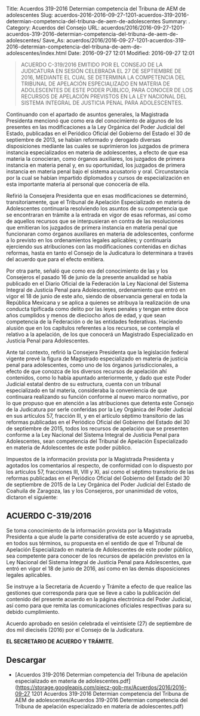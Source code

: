 Title: Acuerdos 319-2016 Determian competencia del Tribuna de AEM de adolescentes
Slug: acuerdos-2016-2016-09-27-1201-acuerdos-319-2016-determian-competencia-del-tribuna-de-aem-de-adolescentes
Summary: .
Category: Acuerdos del Consejo
URL: acuerdos/2016/2016-09-27-1201-acuerdos-319-2016-determian-competencia-del-tribuna-de-aem-de-adolescentes/
Save_As: acuerdos/2016/2016-09-27-1201-acuerdos-319-2016-determian-competencia-del-tribuna-de-aem-de-adolescentes/index.html
Date: 2016-09-27 12:01
Modified: 2016-09-27 12:01


> ACUERDO C-319/2016 EMITIDO POR EL CONSEJO DE LA JUDICATURA EN SESIÓN CELEBRADA EL 27 DE SEPTIEMBRE DE 2016, MEDIANTE EL CUAL SE DETERMINA LA COMPETENCIA DEL TRIBUNAL DE APELACIÓN ESPECIALIZADO EN MATERIA DE ADOLESCENTES DE ESTE PODER PÚBLICO, PARA CONOCER DE LOS RECURSOS DE APELACIÓN PREVISTOS EN LA LEY NACIONAL DEL SISTEMA INTEGRAL DE JUSTICIA PENAL PARA ADOLESCENTES.

Continuando con el apartado de asuntos generales, la Magistrada Presidenta mencionó que como era del conocimiento de algunos de los presentes en las modificaciones a la Ley Orgánica del Poder Judicial del Estado, publicadas en el Periódico Oficial del Gobierno del Estado el 30 de septiembre de 2013, se habían reformado y derogado diversas disposiciones mediante las cuales se suprimieron los juzgados de primera instancia especializados en materia de adolescentes, a efecto de que esa materia la conocieran, como órganos auxiliares, los juzgados de primera instancia en materia penal y, en su oportunidad, los juzgados de primera instancia en materia penal bajo el sistema acusatorio y oral. Circunstancia por la cual se habían impartido diplomados y cursos de especialización en esta importante materia al personal que conocería de ella.

Refirió la Consejera Presidenta que en esas modificaciones se determinó, transitoriamente, que el Tribunal de Apelación Especializado en materia de Adolescentes continuaría resolviendo los asuntos de su competencia que se encontraran en trámite a la entrada en vigor de esas reformas, así como de aquellos recursos que se interpusieran en contra de las resoluciones que emitieran los juzgados de primera instancia en materia penal que funcionaran como órganos auxiliares en materia de adolescentes, conforme a lo previsto en los ordenamientos legales aplicables; y continuaría ejerciendo sus atribuciones con las modificaciones contenidas en dichas reformas, hasta en tanto el Consejo de la Judicatura lo determinara a través del acuerdo que para el efecto emitiera.

Por otra parte, señaló que como era del conocimiento de las y los Consejeros el pasado 16 de junio de la presente anualidad se había publicado en el Diario Oficial de la Federación la Ley Nacional del Sistema Integral de Justicia Penal para Adolescentes, ordenamiento que entró en vigor el 18 de junio de este año, siendo de observancia general en toda la República Mexicana y se aplica a quienes se atribuya la realización de una conducta tipificada como delito por las leyes penales y tengan entre doce años cumplidos y menos de dieciocho años de edad, y que sean competencia de la Federación o de las entidades federativas. Haciendo alusión que en los capítulos referentes a los recursos, se contempla el relativo a la apelación, de los que conocerá un Magistrado Especializado en Justicia Penal para Adolescentes.

Ante tal contexto, refirió la Consejera Presidenta que la legislación federal vigente prevé la figura de Magistrado especializado en materia de justicia penal para adolescentes, como uno de los órganos jurisdiccionales, a efecto de que conozca de los diversos recursos de apelación ahí contenidos, como lo había apuntado anteriormente, y dado que este Poder Judicial estatal dentro de su estructura, cuenta con un tribunal especializado en tal materia, consideraba la conveniencia de que continuara realizando su función conforme al nuevo marco normativo, por lo que propuso que en atención a las atribuciones que detenta este Consejo de la Judicatura por serle conferidas por la Ley Orgánica del Poder Judicial en sus artículos 57, fracción III, y en el artículo séptimo transitorio de las reformas publicadas en el Periódico Oficial del Gobierno del Estado del 30 de septiembre de 2015, todos los recursos de apelación que se presenten conforme a la Ley Nacional del Sistema Integral de Justicia Penal para Adolescentes, sean competencia del Tribunal de Apelación Especializado en materia de Adolescentes de este poder público.

Impuestos de la información provista por la Magistrada Presidenta y agotados los comentarios al respecto, de conformidad con lo dispuesto por los artículos 57, fracciones III, VIII y XI, así como el séptimo transitorio de las reformas publicadas en el Periódico Oficial del Gobierno del Estado del 30 de septiembre de 2015 de la Ley Orgánica del Poder Judicial del Estado de Coahuila de Zaragoza, las y los Consejeros, por unanimidad de votos, dictaron el siguiente:

## ACUERDO C-319/2016

Se toma conocimiento de la información provista por la Magistrada Presidenta a que alude la parte considerativa de este acuerdo y se aprueba, en todos sus términos, su propuesta en el sentido de que el Tribunal de Apelación Especializado en materia de Adolescentes de este poder público, sea competente para conocer de los recursos de apelación previstos en la Ley Nacional del Sistema Integral de Justicia Penal para Adolescentes, que entró en vigor el 18 de junio de 2016, así como en las demás disposiciones legales aplicables.

Se instruye a la Secretaria de Acuerdo y Trámite a efecto de que realice las gestiones que corresponda para que se lleve a cabo la publicación del contenido del presente acuerdo en la página electrónica del Poder Judicial, así como para que remita las comunicaciones oficiales respectivas para su debido cumplimiento.

Acuerdo aprobado en sesión celebrada el veintisiete (27) de septiembre de dos mil dieciséis (2016) por el Consejo de la Judicatura.

**EL SECRETARIO DE ACUERDO Y TRÁMITE.**


## Descargar


* [Acuerdos 319-2016 Determian competencia del Tribuna de apelación especializado en materia de adolescentes.pdf](https://storage.googleapis.com/pjecz-gob-mx/Acuerdos/2016/2016-09-27 1201 Acuerdos 319-2016 Determian competencia del Tribuna de AEM de adolescentes/Acuerdos 319-2016 Determian competencia del Tribuna de apelación especializado en materia de adolescentes.pdf)


